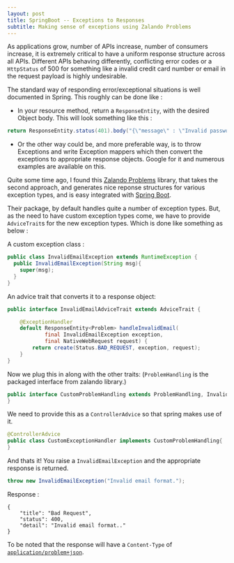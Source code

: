 ```yaml
---
layout: post
title: SpringBoot -- Exceptions to Responses
subtitle: Making sense of exceptions using Zalando Problems
---
```


As applications grow, number of APIs increase, number of consumers increase, it is extremely critical to have a uniform response structure across all APIs. Different APIs behaving differently, conflicting error codes or a `HttpStatus` of 500 for something like a invalid credit card number or email in the request payload is highly undesirable.

The standard way of responding error/exceptional situations is well documented in Spring. This roughly can be done like :

* In your resource method, return a `ResponseEntity`, with the desired Object body.
This will look something like this :

~~~java
return ResponseEntity.status(401).body("{\"message\" : \"Invalid password\"}");
~~~

* Or the other way could be, and more preferable way, is to throw Exceptions and write Exception mappers which then convert the exceptions to appropriate response objects. Google for it and numerous examples are available on this.

Quite some time ago, I found this [Zalando Problems] library, that takes the second approach, and generates nice reponse structures for various exception types, and is easy integrated with [Spring Boot].

Their package, by default handles quite a number of exception types. But, as the need to have custom exception types come, we have to provide `AdviceTrait`s for the new exception types. Which is done like something as below :

A custom exception class :
```java
public class InvalidEmailException extends RuntimeException {
  public InvalidEmailException(String msg){
    super(msg);
  }
}
```

An advice trait that converts it to a response object:
```java
public interface InvalidEmailAdviceTrait extends AdviceTrait {

    @ExceptionHandler
    default ResponseEntity<Problem> handleInvalidEmail(
            final InvalidEmailException exception,
            final NativeWebRequest request) {
        return create(Status.BAD_REQUEST, exception, request);
    }
}
```

Now we plug this in along with the other traits:
(`ProblemHandling` is the packaged interface from zalando library.)
```java
public interface CustomProblemHandling extends ProblemHandling, InvalidEmailAdviceTrait{
}
```

We need to provide this as a `ControllerAdvice` so that spring makes use of it.

```java
@ControllerAdvice
public class CustomExceptionHandler implements CustomProblemHandling{
}
```
And thats it! You raise a `InvalidEmailException` and the appropriate response is returned.

```java
throw new InvalidEmailException("Invalid email format.");
```

Response :

```
{
	"title": "Bad Request",
	"status": 400,
	"detail": "Invalid email format.."
}
```

To be noted that the response will have a `Content-Type` of [`application/problem+json`](https://tools.ietf.org/html/rfc7807).

   [zalando problems]: https://github.com/zalando/problem
   [spring boot]: https://github.com/zalando/problem-spring-web
   
